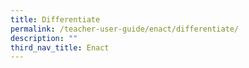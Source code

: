 ```yaml
---
title: Differentiate
permalink: /teacher-user-guide/enact/differentiate/
description: ""
third_nav_title: Enact
---
```

